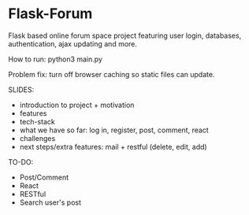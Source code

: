 # Flask-Forum
Flask based online forum space project featuring user login, databases, authentication, ajax updating and more.

How to run: python3 main.py

Problem fix: turn off browser caching so static files can update. 

SLIDES:
- introduction to project + motivation
- features
- tech-stack
- what we have so far: log in, register, post, comment, react
- challenges
- next steps/extra features: mail + restful (delete, edit, add)

TO-DO:
- Post/Comment
- React
- RESTful
- Search user's post
